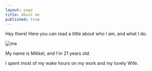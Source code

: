 ```yaml
---
layout: page
title: About me
published: true
---
```


<p class="message">
	Hey there! Here you can read a little about who I am, and what I do.
</p>

![me](http://mikkel.stopregn.dk/games/me-small.png)

My name is Mikkel, and I'm 21 years old.

I spent most of my wake hours on my work and my lovely Wife.